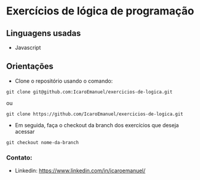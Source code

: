 # Exercícios de lógica de programação
## Linguagens usadas
* Javascript
## Orientações
* Clone o repositório usando o comando:

` git clone git@github.com:IcaroEmanuel/exercicios-de-logica.git `

ou

`git clone https://github.com/IcaroEmanuel/exercicios-de-logica.git`

* Em seguida, faça o checkout da branch dos exercícios que deseja acessar

`git checkout nome-da-branch`

### Contato:
* Linkedin: https://www.linkedin.com/in/icaroemanuel/
